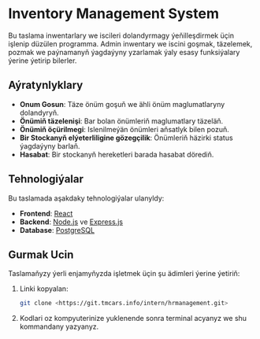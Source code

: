 # Inventory Management System

Bu taslama inwentarlary we iscileri dolandyrmagy ýeňilleşdirmek üçin işlenip düzülen programma. Admin inwentary we iscini goşmak, täzelemek, pozmak we paýnamanyň ýagdaýyny yzarlamak ýaly esasy funksiýalary ýerine ýetirip bilerler.

## Aýratynlyklary

- **Onum Gosun**: Täze önüm goşuň we ähli önüm maglumatlaryny dolandyryň.
- **Önümiň täzelenişi**: Bar bolan önümleriň maglumatlary täzeläň.
- **Önümiň öçürilmegi**: Islenilmeýän önümleri aňsatlyk bilen pozuň.
- **Bir Stockanyň elýeterliligine gözegçilik**: Önümleriň häzirki status ýagdaýyny barlaň.
- **Hasabat**: Bir stockanyň hereketleri barada hasabat dörediň.

## Tehnologiýalar

Bu taslamada aşakdaky tehnologiýalar ulanyldy:

- **Frontend**: [React](https://reactjs.org/)
- **Backend**: [Node.js](https://nodejs.org/) ve [Express.js](https://expressjs.com/)
- **Database**: [PostgreSQL](https://www.postgresql.org/)

## Gurmak Ucin

Taslamaňyzy ýerli enjamyňyzda işletmek üçin şu ädimleri ýerine ýetiriň:

1. Linki kopyalan:
   ```bash
   git clone <https://git.tmcars.info/intern/hrmanagement.git>

2. Kodlari oz kompyuterinize yuklenende sonra terminal acyanyz we shu kommandany yazyanyz.
